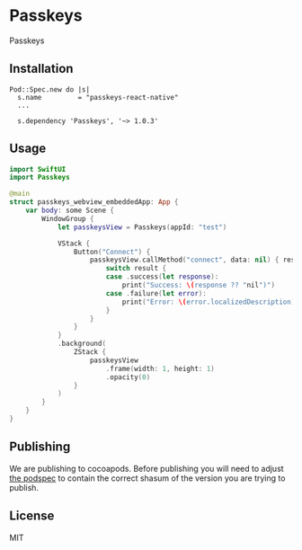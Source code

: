 # Passkeys

Passkeys

## Installation

```pod
Pod::Spec.new do |s|
  s.name         = "passkeys-react-native"
  ...

  s.dependency 'Passkeys', '~> 1.0.3'
```

## Usage

```swift
import SwiftUI
import Passkeys

@main
struct passkeys_webview_embeddedApp: App {
    var body: some Scene {
        WindowGroup {
            let passkeysView = Passkeys(appId: "test")

            VStack {
                Button("Connect") {
                    passkeysView.callMethod("connect", data: nil) { result in
                        switch result {
                        case .success(let response):
                            print("Success: \(response ?? "nil")")
                        case .failure(let error):
                            print("Error: \(error.localizedDescription)")
                        }
                    }
                }
            }
            .background(
                ZStack {
                    passkeysView
                        .frame(width: 1, height: 1)
                        .opacity(0)
                }
            )
        }
    }
}
```

## Publishing

We are publishing to cocoapods. Before publishing you will need to adjust [the podspec](./Passkeys.podspec) to contain the correct shasum of the version you are trying to publish.

## License

MIT
